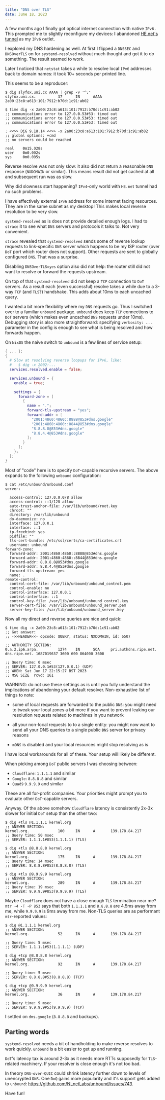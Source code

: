 ```yaml
---
title: "DNS over TLS"
date: June 18, 2023
---
```


A few months ago I finally got optical internet connection with native
`IPv6` . This prompted me to slightly reconfigure my devices: I
abandoned [HE.net's tunnel](https://tunnelbroker.net/) as my `IPv6`
outlet.

I explored my DNS hardening as well. At first I flipped
a `DNSSEC` and `DNSOverTLS` on for `systemd-resolved` without much
thought and got it to do something. The result seemed to work.

Later I noticed that `netstat` takes a while to resolve local `IPv6`
addresses back to domain names: it took 10+ seconds per printed line.

This seems to be a reproducer:

```
$ dig slyfox.uni.cx AAAA | grep -v '^;'
slyfox.uni.cx.          37      IN      AAAA    2a00:23c8:a613:101:7912:b70d:1c91:ab02

$ time dig -x 2a00:23c8:a613:101:7912:b70d:1c91:ab02
;; communications error to 127.0.0.53#53: timed out
;; communications error to 127.0.0.53#53: timed out
;; communications error to 127.0.0.53#53: timed out

; <<>> DiG 9.18.14 <<>> -x 2a00:23c8:a613:101:7912:b70d:1c91:ab02
;; global options: +cmd
;; no servers could be reached

real    0m15.028s
user    0m0.002s
sys     0m0.005s
```

Reverse resolve was not only slow: it also did not return a reasonable
`DNS` response (`NXDOMAIN` or similar). This means result did not get
cached at all and subsequent run was as slow.

Why did slowness start happening? `IPv4`-only world with `HE.net` tunnel
had no such problems.

I have effectively external `IPv6` address for some internet facing
resources. They are in the same subnet as my desktop! This makes local
reverse resolution to be very slow.

`systemd-resolved` as is does not provide detailed enough logs. I had to
`strace` it to see what `DNS` servers and protocols it talks to. Not
very convenient.

`strace` revealed that `systemd-resolved` sends some of reverse lookup
requests to link-specific `DNS` server which happens to be my ISP router
(over `DoT` port which router does not support). Other requests are sent
to globally configured `DNS`. That was a surprise.

Disabling `DNSOverTLS=yes` option also did not help: the router still
did not want to resolve or forward the requests upstream.

On top of that `systemd-resolved` did not keep a `TCP` connection to
`DoT` servers. As a result each (even successful) resolve
takes a while due to a 3-way `TCP` (and `TLS`?) handshake. This adds
about 10ms to each uncached query.

I wanted a bit more flexibility where my `DNS` requests go. Thus I
switched over to a familiar `unbound` package. `unbound` does keep `TCP`
connections to `DoT` servers (which makes even uncached `DNS` requests
under 10ms). Debugging story is also more straightforward: specifying
`verbosity: ...` parameter in the config is enough to see what is being
resolved and how forwards happen.

On `NixOS` the naive switch to `unbound` is a few lines of service
setup:

```nix
{ ... }:
{
  # Slow at resolving reverse loopups for IPv6, like:
  #   $ dig -x 2002:...
  services.resolved.enable = false;

  services.unbound = {
    enable = true;

    settings = {
      forward-zone = [
        {
          name = ".";
          forward-tls-upstream = "yes";
          forward-addr = [
            "2001:4860:4860::8888@853#dns.google"
            "2001:4860:4860::8844@853#dns.google"
            "8.8.8.8@853#dns.google"
            "8.8.4.4@853#dns.google"
          ];
        }
      ];
    };
  };
}
```

Most of "code" here is to specify `DoT`-capable recursive servers. The
above expands to the following `unbound` configuration:

```
$ cat /etc/unbound/unbound.conf
server:

  access-control: 127.0.0.0/8 allow
  access-control: ::1/128 allow
  auto-trust-anchor-file: /var/lib/unbound/root.key
  chroot: ""
  directory: /var/lib/unbound
  do-daemonize: no
  interface: 127.0.0.1
  interface: ::1
  ip-freebind: yes
  pidfile: ""
  tls-cert-bundle: /etc/ssl/certs/ca-certificates.crt
  username: unbound
forward-zone:
  forward-addr: 2001:4860:4860::8888@853#dns.google
  forward-addr: 2001:4860:4860::8844@853#dns.google
  forward-addr: 8.8.8.8@853#dns.google
  forward-addr: 8.8.4.4@853#dns.google
  forward-tls-upstream: yes
  name: .
remote-control:
  control-cert-file: /var/lib/unbound/unbound_control.pem
  control-enable: no
  control-interface: 127.0.0.1
  control-interface: ::1
  control-key-file: /var/lib/unbound/unbound_control.key
  server-cert-file: /var/lib/unbound/unbound_server.pem
  server-key-file: /var/lib/unbound/unbound_server.key
```

Now all my direct and reverse queries are nice and quick:

```
$ time dig -x 2a00:23c8:a613:101:7912:b70d:1c91:ab02
;; Got answer:
;; ->>HEADER<<- opcode: QUERY, status: NXDOMAIN, id: 6507

;; AUTHORITY SECTION:
0.a.2.ip6.arpa.         1274    IN      SOA     pri.authdns.ripe.net. dns.ripe.net. 1687019637 3600 600 864000 3600

;; Query time: 0 msec
;; SERVER: 127.0.0.1#53(127.0.0.1) (UDP)
;; WHEN: Sat Jun 17 22:15:27 BST 2023
;; MSG SIZE  rcvd: 161
```

WARNING: do not use these settings as is until you fully understand the
implications of abandoning your default resolver. Non-exhaustive list of
things to note:

- some of local requests are forwarded to the public `DNS`: you might
  need to tweak your local zones a bit more if you want to prevent
  leaking our resolution requests related to machines in you network

- all your non-local requests to to a single entity: you might now want
  to send all your DNS queries to a single public `DNS` server for
  privacy reasons

- `mDNS` is disabled and your local resources might stop resolving as is

I have local workarounds for all of these. Your setup will likely be
different.

When picking among `DoT` public servers I was choosing between:

- `Cloudflare`: `1.1.1.1` and similar
- `Google`: `8.8.8.8` and similar
- `Quad9` `9.9.9.9` and similar

These are all for-profit companies. Your priorities might prompt you to
evaluate other `DoT`-capable servers.

Anyway. Of the above somehow `Cloudflare` latency is consistently 2x-3x
slower for initial `DoT` setup than the other two:

```
$ dig +tls @1.1.1.1 kernel.org
;; ANSWER SECTION:
kernel.org.             100     IN      A       139.178.84.217
;; Query time: 50 msec
;; SERVER: 1.1.1.1#853(1.1.1.1) (TLS)

$ dig +tls @8.8.8.8 kernel.org
;; ANSWER SECTION:
kernel.org.             175     IN      A       139.178.84.217
;; Query time: 14 msec
;; SERVER: 8.8.8.8#853(8.8.8.8) (TLS)

$ dig +tls @9.9.9.9 kernel.org
;; ANSWER SECTION:
kernel.org.             289     IN      A       139.178.84.217
;; Query time: 19 msec
;; SERVER: 9.9.9.9#853(9.9.9.9) (TLS)
```

Maybe `Cloudflare` does not have a close enough `TLS` termination near
me? `mtr -4 -T -P 853` says that both `1.1.1.1` and `8.8.8.8` are 4.5ms
away from me, while `9.9.9.9` is 9ms away from me. Non-TLS queries are
as performant `mtr`-reported values:

```
$ dig @1.1.1.1 kernel.org
;; ANSWER SECTION:
kernel.org.             52      IN      A       139.178.84.217

;; Query time: 5 msec
;; SERVER: 1.1.1.1#53(1.1.1.1) (UDP)

$ dig +tcp @8.8.8.8 kernel.org
;; ANSWER SECTION:
kernel.org.             92      IN      A       139.178.84.217

;; Query time: 5 msec
;; SERVER: 8.8.8.8#53(8.8.8.8) (TCP)

$ dig +tcp @9.9.9.9 kernel.org
;; ANSWER SECTION:
kernel.org.             36      IN      A       139.178.84.217

;; Query time: 9 msec
;; SERVER: 9.9.9.9#53(9.9.9.9) (TCP)
```

I settled on `dns.google` (`8.8.8.8` and backups).

## Parting words

`systemd-resolved` needs a bit of handholding to make reverse resolves
to work quickly. `unbound` is a bit easier to get up and running.

`DoT`'s latency tax is around 2-3x as it needs more RTTs supposedly for
`TLS`-related machinery. If your resolver is close enough it's not too
bad.

In theory `DNS-over-QUIC` could shrink latency further down to levels of
unencrypted `DNS`. One `DoQ` gains more popularity and it's support
gets added to `unbound`: <https://github.com/NLnetLabs/unbound/issues/743>.

Have fun!
